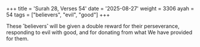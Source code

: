 +++
title = 'Surah 28, Verses 54'
date = '2025-08-27'
weight = 3306
ayah = 54
tags = ["believers", "evil", "good"]
+++

These ˹believers˺ will be given a double reward for their perseverance, responding to evil with good, and for donating from what We have provided for them.